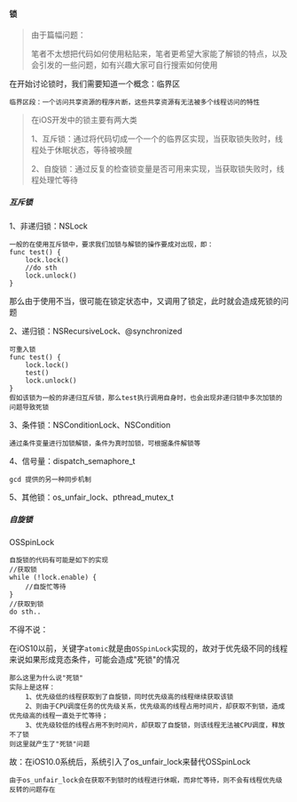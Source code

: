 #### 锁

> 由于篇幅问题：
>
> 笔者不太想把代码如何使用粘贴来，笔者更希望大家能了解锁的特点，以及会引发的一些问题，如有兴趣大家可自行搜索如何使用



在开始讨论锁时，我们需要知道一个概念：临界区

```
临界区段：一个访问共享资源的程序片断，这些共享资源有无法被多个线程访问的特性
```

> 在iOS开发中的锁主要有两大类
>
> 1、互斥锁：通过将代码切成一个一个的临界区实现，当获取锁失败时，线程处于休眠状态，等待被唤醒
>
> 2、自旋锁：通过反复的检查锁变量是否可用来实现，当获取锁失败时，线程处理忙等待



##### 互斥锁

1、非递归锁：NSLock

```
一般的在使用互斥锁中，要求我们加锁与解锁的操作要成对出现，即：
func test() {
	lock.lock()
	//do sth
	lock.unlock()
}
```

那么由于使用不当，很可能在锁定状态中，又调用了锁定，此时就会造成死锁的问题

2、递归锁：NSRecursiveLock、@synchronized

```
可重入锁
func test() {
	lock.lock()
	test()
	lock.unlock()
}
假如该锁为一般的非递归互斥锁，那么test执行调用自身时，也会出现非递归锁中多次加锁的问题导致死锁
```

3、条件锁：NSConditionLock、NSCondition

```
通过条件变量进行加锁解锁，条件为真时加锁，可根据条件解锁等
```

4、信号量：dispatch_semaphore_t

```
gcd 提供的另一种同步机制
```

5、其他锁：os_unfair_lock、pthread_mutex_t



##### 自旋锁

OSSpinLock

```
自旋锁的代码有可能是如下的实现
//获取锁
while (!lock.enable) {
	//自旋忙等待
}
//获取到锁
do sth..
```

不得不说：

在iOS10以前，关键字`atomic`就是由`OSSpinLock`实现的，故对于优先级不同的线程来说如果形成竞态条件，可能会造成"死锁"的情况

```
那么这里为什么说"死锁"
实际上是这样：
	1、优先级低的线程获取到了自旋锁，同时优先级高的线程继续获取该锁
	2、则由于CPU调度任务的优先级关系，优先级高的线程占用时间片，却获取不到锁，造成优先级高的线程一直处于忙等待；
	3、优先级较低的线程占用不到时间片，却获取了自旋锁，则该线程无法被CPU调度，释放不了锁
则这里就产生了"死锁"问题
```

故：在iOS10.0系统后，系统引入了os_unfair_lock来替代OSSpinLock

```
由于os_unfair_lock会在获取不到锁时的线程进行休眠，而非忙等待，则不会有线程优先级反转的问题存在
```